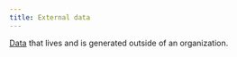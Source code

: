 ```yaml
---
title: External data
---
```

[Data](danielesalvatore/data-analysts/foundations/data.md) that lives and is generated outside of an organization. 